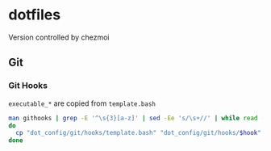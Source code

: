 # dotfiles

Version controlled by chezmoi

## Git

### Git Hooks

`executable_*` are copied from `template.bash`

``` bash
man githooks | grep -E '^\s{3}[a-z]' | sed -Ee 's/\s+//' | while read -r hook
do
  cp "dot_config/git/hooks/template.bash" "dot_config/git/hooks/$hook"
done
```

